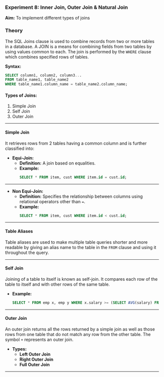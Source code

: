 ### Experiment 8: Inner Join, Outer Join & Natural Join

**Aim:** 
To implement different types of joins

### Theory

The SQL Joins clause is used to combine records from two or more tables in a database. A JOIN is a means for combining fields from two tables by using values common to each. The join is performed by the `WHERE` clause which combines specified rows of tables.

**Syntax:**
```sql
SELECT column1, column2, column3...
FROM table_name1, table_name2
WHERE table_name1.column_name = table_name2.column_name;
```

#### Types of Joins:
1. Simple Join
2. Self Join
3. Outer Join
***

#### Simple Join
It retrieves rows from 2 tables having a common column and is further classified into:

- **Equi-Join:** 
  - **Definition:** A join based on equalities.
  - **Example:**
    ```sql
    SELECT * FROM item, cust WHERE item.id = cust.id;
    ```
***

- **Non Equi-Join:**
  - **Definition:** Specifies the relationship between columns using relational operators other than `=`.
  - **Example:**
    ```sql
    SELECT * FROM item, cust WHERE item.id < cust.id;
    ```
***

#### Table Aliases
Table aliases are used to make multiple table queries shorter and more readable by giving an alias name to the table in the `FROM` clause and using it throughout the query.
***

#### Self Join
Joining of a table to itself is known as self-join. It compares each row of the table to itself and with other rows of the same table.
- **Example:**
  ```sql
  SELECT * FROM emp x, emp y WHERE x.salary >= (SELECT AVG(salary) FROM emp WHERE emp.deptno = y.deptno);
  ```
***

#### Outer Join
An outer join returns all the rows returned by a simple join as well as those rows from one table that do not match any row from the other table. The symbol `+` represents an outer join.

- **Types:**
  - **Left Outer Join**
  - **Right Outer Join**
  - **Full Outer Join**
***